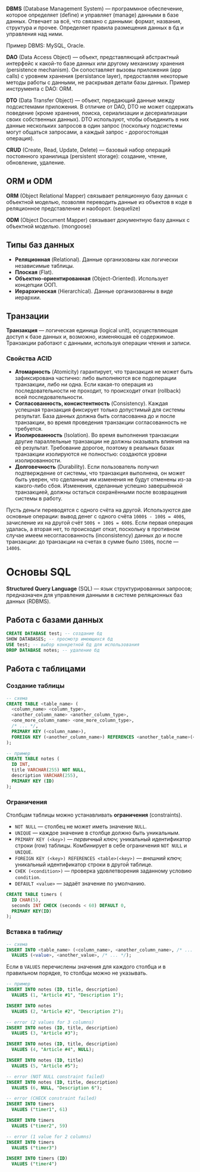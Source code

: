 **DBMS** (Database Management System) — программное обеспечение, которое определяет (define) и управляет (manage) данными в базе данных. Отвечает за всё, что связано с данными: формат, названия, структура и прочее. Определяет правила размещения данных в бд и управления над ними. 

Пример DBMS: MySQL, Oracle.

**DAO** (Data Access Object) — объект, представляющий абстрактный интерфейс к какой-то базе данных или другому механизму хранения (persistence mechanism). Он сопоставляет вызовы приложения (app calls) с уровнем хранения (persistance layer), предоставляя некоторые методы работы с данными, не раскрывая детали базы данных. Пример инструмента с DAO: ORM.

**DTO** (Data Transfer Object) — объект, передающий данные между подсистемами приложения. В отличие от DAO, DTO не может содержать поведение (кроме хранения, поиска, сериализации и десериализации своих собственных данных). DTO используют, чтобы объединить в них данные нескольких запросов в один запрос (поскольку подсистемы могут общаться запросами, а каждый запрос - дорогостоящая операция).

**CRUD** (Create, Read, Update, Delete) — базовый набор операций постоянного хранилища (persistent storage): создание, чтение, обновление, удаление.

## ORM и ODM

**ORM** (Object Relational Mapper) связывает реляционную базу данных с объектной моделью, позволяя переводить данные из объектов в коде в реляционное представление и наоборот. (sequelize) 

**ODM** (Object Document Mapper) связывает документную базу данных с объектной моделью. (mongoose)

## Типы баз данных
* **Реляционная** (Relational). Данные организованы как логически независимые таблицы. 
* **Плоская** (Flat).
* **Объектно-ориентированная** (Object-Oriented). Использует концепции ООП.
* **Иерархическая** (Hierarchical). Данные организованны в виде иерархии.

## Транзации

**Транзакция** — логическая единица  (logical unit), осуществляющая доступ к базе данных и, возможно, изменяющая её содержимое. Транзакции работают с данными, используя операции чтения и записи.

### Свойства ACID
* **Атомарность** (Atomicity) гарантирует, что транзакция не может быть зафиксирована частично: либо выполняются все подоперации транзакции, либо ни одна. Если какая-то операция из последовательности не проходит, то происходит откат (rollback) всей последовательности.
* **Согласованность, консистентность** (Consistency). Каждая успешная транзакция фиксирует только допустимый для системы результат. База данных должна быть согласованна до и после транзакции, во время проведения транзакции согласованность не требуется.
* **Изолированность** (Isolation). Во время выполнения транзакции другие параллельные транзакции не должны оказывать влияния на её результат. Требование дорогое, поэтому в реальных базах транзакции изолируются не полностью: создаются уровни изолированности.
* **Долговечность** (Durability). Если пользователь получил подтверждение от системы, что транзакция выполнена, он может быть уверен, что сделанные им изменения не будут отменены из-за какого-либо сбоя. Изменения, сделанные успешно завершённой транзакцией, должны остаться сохранёнными после возвращения системы в работу.

Пусть деньги переводятся с одного счёта на другой. Используются две основные операции: вывод денег с одного счёта `1000$ - 100$ = 400$`, зачисление их на другой счёт `500$ + 100$ = 600$`. Если первая операция удалась, а вторая нет, то происходит откат, поскольку в противном случае имеем несогласованность (inconsistency) данных до и после транзакции: до транзакции на счетах в сумме было `1500$`, после — `1400$`.

# Основы SQL

**Structured Query Language** (SQL) — язык структурированных запросов; предназначен для управления данными в системе реляционных баз данных (RDBMS).

## Работа с базами данных
```SQL
CREATE DATABASE test; -- создание бд
SHOW DATABASES; -- просмотр имеющихся бд
USE test; -- выбор конкретной бд для использования
DROP DATABASE notes; -- удаление бд
```

## Работа с таблицами

### Создание таблицы
```SQL
-- схема
CREATE TABLE <table_name> (
  <column_name> <column_type>,
  <another_column_name> <another_column_type>,
  <one_more_column_name> <one_more_column_type>,
  /* ... */,
  PRIMARY KEY (<column_name>),
  FOREIGN KEY (<another_column_name>) REFERENCES <another_table_name>(<another_column_name>)
); 
```
```SQL
-- пример
CREATE TABLE notes (
  ID INT,
  title VARCHAR(255) NOT NULL,
  description VARCHAR(255),
  PRIMARY KEY (ID)
); 
```
### Ограничения
Столбцам таблицы можно устанавливать **ограничения** (constraints).
* `NOT NULL` — столбец не может иметь значение `NULL`.
* `UNIQUE` — каждое значение в столбце должно быть уникальным.
* `PRIMARY KEY (<key>)` — *первичный ключ*; уникальный идентификатор строки (row) таблицы. Комбинирует в себе ограничения `NOT NULL` и `UNIQUE`. 
* `FOREIGN KEY (<key>) REFERENCES <table>(<key>)` — *внешний ключ*; уникальный идентификатор строки в другой таблице.
* `CHEK (<condition>)` — проверка удовлетворения заданному условию `condition`.
* `DEFAULT <value>` — задаёт значение по умолчанию.

```sql
CREATE TABLE timers (
  ID CHAR(5),
  seconds INT CHECK (seconds < 60) DEFAULT 0,
  PRIMARY KEY(ID)
);
```
### Вставка в таблицу
```SQL
-- схема
INSERT INTO <table_name> (<column_name>, <another_column_name>, /* ... */)
  VALUES (<value>, <another_value>, /* ... */);
```
Если в `VALUES` перечислены значения для каждого столбца и в правильном порядке, то столбцы можно не указывать.
```SQL
-- пример
INSERT INTO notes (ID, title, description)
  VALUES (1, "Article #1", "Description 1");

INSERT INTO notes
  VALUES (2, "Article #2", "Description 2");

-- error (2 values for 3 columns)
INSERT INTO notes (ID, title, description)
  VALUES (3, "Article #3"); 

INSERT INTO notes (ID, title, description)
  VALUES (4, "Article #4", NULL);

INSERT INTO notes (ID, title)
  VALUES (5, "Article #5"); 

-- error (NOT NULL constraint failed)
INSERT INTO notes (ID, title, description)
  VALUES (6, NULL, "Description 6");
```
```SQL
-- error (CHECK constraint failed)
INSERT INTO timers
  VALUES ("timer1", 61)

INSERT INTO timers
  VALUES ("timer2", 59)

-- error (1 value for 2 columns)
INSERT INTO timers
  VALUES ("timer3")

INSERT INTO timers (ID)
  VALUES ("timer4")
```
